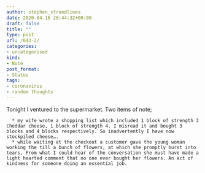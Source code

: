 ```yaml
---
author: stephen_strandlines
date: 2020-04-16 20:44:32+00:00
draft: false
title: ""
type: post
url: /643-2/
categories:
- uncategorised
kind:
- Note
post_format:
- Status
tags:
- coronavirus
- random thoughts
---
```


Tonight I ventured to the supermarket. Two items of note;




      * my wife wrote a shopping list which included 1 block of strength 3 Cheddar cheese, 1 block of strength 4. I misread it and bought 3 blocks and 4 blocks respectively. So inadvertently I have now stockpiled cheese….
      * while waiting at the checkout a customer gave the young woman working the till a bunch of flowers, at which she promptly burst into tears. From what I could hear of the conversation she must have made a light hearted comment that no one ever bought her flowers. An act of kindness for someone doing an essential job.

